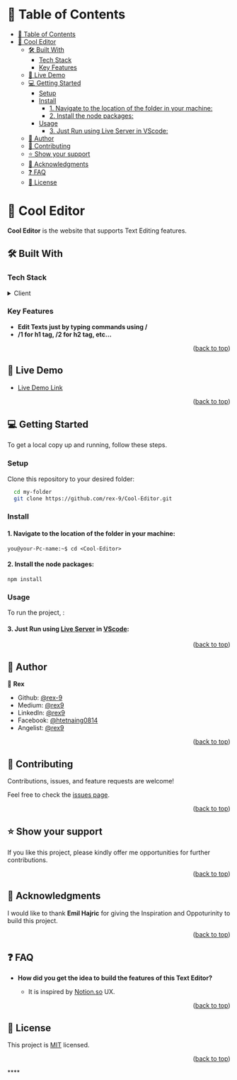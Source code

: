 <a name="readme-top"></a>

# 📗 Table of Contents

- [📗 Table of Contents](#-table-of-contents)
- [📖 Cool Editor ](#-cool-editor-)
  - [🛠 Built With ](#-built-with-)
    - [Tech Stack ](#tech-stack-)
    - [Key Features ](#key-features-)
  - [🚀 Live Demo ](#-live-demo-)
  - [💻 Getting Started ](#-getting-started-)
    - [Setup](#setup)
    - [Install](#install)
      - [1. Navigate to the location of the folder in your machine:](#1-navigate-to-the-location-of-the-folder-in-your-machine)
      - [2. Install the node packages:](#2-install-the-node-packages)
    - [Usage](#usage)
      - [3. Just Run using Live Server in VScode:](#3-just-run-using-live-server-in-vscode)
  - [👥 Author ](#-author-)
  - [🤝 Contributing ](#-contributing-)
  - [⭐️ Show your support ](#️-show-your-support-)
  - [🙏 Acknowledgments ](#-acknowledgments-)
  - [❓ FAQ ](#-faq-)
  - [📝 License ](#-license-)

# 📖 Cool Editor <a name="about-project"></a>

**Cool Editor** is the website that supports Text Editing features.

## 🛠 Built With <a name="built-with"></a>

### Tech Stack <a name="tech-stack"></a>

<details>
  <summary>Client</summary>
  <ul>
    <li>
      <a href="#">HTML</a>
      <a href="#">CSS</a>
      <a href="https://www.javascript.com/">Vanilla Javascript</a>
    </li>
  </ul>
</details>

### Key Features <a name="key-features"></a>

- **Edit Texts just by typing commands using /**
- **/1 for h1 tag, /2 for h2 tag, etc...**

<p align="right">(<a href="#readme-top">back to top</a>)</p>

## 🚀 Live Demo <a name="live-demo"></a>

- [Live Demo Link](https://cool-editor.vercel.app/)

<p align="right">(<a href="#readme-top">back to top</a>)</p>

## 💻 Getting Started <a name="getting-started"></a>

To get a local copy up and running, follow these steps.

### Setup

Clone this repository to your desired folder:

```sh
  cd my-folder
  git clone https://github.com/rex-9/Cool-Editor.git
```

### Install

#### 1. Navigate to the location of the folder in your machine:

```
you@your-Pc-name:~$ cd <Cool-Editor>
```

#### 2. Install the node packages:

```
npm install
```

### Usage

To run the project, :

#### 3. Just Run using [Live Server](https://marketplace.visualstudio.com/items?itemName=ritwickdey.LiveServer) in [VScode](https://code.visualstudio.com/download):

<p align="right">(<a href="#readme-top">back to top</a>)</p>

## 👥 Author <a name="authors"></a>

👤 **Rex**

- Github: [@rex-9](https://github.com/rex-9/)
- Medium: [@rex9](https://medium.com/rex9/)
- LinkedIn: [@rex9](https://www.linkedin.com/in/rex9/)
- Facebook: [@htetnaing0814](https://www.facebook.com/htetnaing0814)
- Angelist: [@rex9](https://angel.co/u/rex9)

<p align="right">(<a href="#readme-top">back to top</a>)</p>

## 🤝 Contributing <a name="contributing"></a>

Contributions, issues, and feature requests are welcome!

Feel free to check the [issues page](../../issues/).

<p align="right">(<a href="#readme-top">back to top</a>)</p>

## ⭐️ Show your support <a name="support"></a>

If you like this project, please kindly offer me opportunities for further contributions.

<p align="right">(<a href="#readme-top">back to top</a>)</p>

## 🙏 Acknowledgments <a name="acknowledgements"></a>

I would like to thank **Emil Hajric** for giving the Inspiration and Oppoturinity to build this project.

<p align="right">(<a href="#readme-top">back to top</a>)</p>

## ❓ FAQ <a name="faq"></a>

- **How did you get the idea to build the features of this Text Editor?**

  - It is inspired by [Notion.so](https://www.notion.so/) UX.

<p align="right">(<a href="#readme-top">back to top</a>)</p>

## 📝 License <a name="license"></a>

This project is [MIT](./LICENSE) licensed.

<p align="right">(<a href="#readme-top">back to top</a>)</p>
****